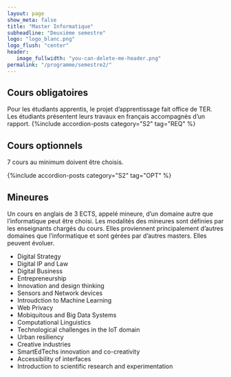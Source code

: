 ```yaml
---
layout: page
show_meta: false
title: "Master Informatique"
subheadline: "Deuxième semestre"
logo: "logo_blanc.png"
logo_flush: "center"
header:
   image_fullwidth: "you-can-delete-me-header.png"
permalink: "/programme/semestre2/"
---
```


## Cours obligatoires ##
Pour les étudiants apprentis, le projet d’apprentissage fait office de TER. Les étudiants présentent leurs travaux en français accompagnés d’un rapport.
{%include accordion-posts category="S2" tag="REQ" %}

## Cours optionnels ##

7 cours au minimum doivent être choisis.

{%include accordion-posts category="S2" tag="OPT" %}

## Mineures ##

Un cours en anglais de 3 ECTS, appelé mineure, d’un domaine autre que l’informatique peut être choisi.
Les modalités des mineures sont définies par les enseignants chargés du cours.
Elles proviennent principalement d’autres domaines que l’informatique et sont gérées par d’autres masters. Elles peuvent évoluer.

- Digital Strategy
- Digital IP and Law
- Digital Business
- Entrepreneurship
- Innovation and design thinking
- Sensors and Network devices
- Introudction to Machine Learning
- Web Privacy
- Mobiquitous and Big Data Systems
- Computational Linguistics
- Technological challenges in the IoT domain
- Urban resiliency
- Creative industries
- SmartEdTechs innovation and co-creativity
- Accessibility of interfaces
- Introduction to scientific research and experimentation

